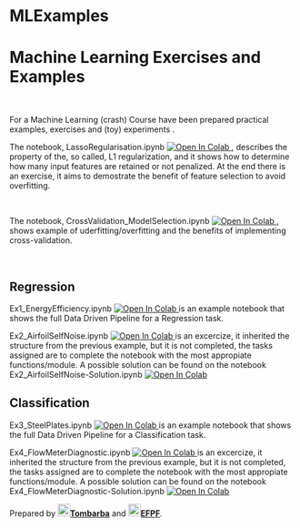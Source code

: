 # MLExamples

<h1> Machine Learning Exercises and Examples</h1>



<br />

For a Machine Learning (crash) Course have been prepared practical examples, exercises and (toy) experiments .

The notebook, LassoRegularisation.ipynb  <a href='https://colab.research.google.com/github/EFPF/MLExamples/blob/main/LassoRegularisation.ipynb'> <img src="https://colab.research.google.com/assets/colab-badge.svg" alt="Open In Colab"/> </a>
, describes the property of the, so called, L1 regularization, and it shows how to determine how many input features are retained or not penalized. At the end there is an exercise, it aims to demostrate the benefit of feature selection to avoid overfitting. 

<br />

The notebook, CrossValidation_ModelSelection.ipynb  <a href='https://colab.research.google.com/github/EFPF/MLExamples/blob/main/CrossValidation_ModelSelection.ipynb'> <img src="https://colab.research.google.com/assets/colab-badge.svg" alt="Open In Colab"/> </a>, shows example of uderfitting/overfitting and the benefits of implementing cross-validation.

<br />
<h2> Regression </h2>
Ex1_EnergyEfficiency.ipynb <a href='https://colab.research.google.com/github/EFPF/MLExamples/blob/main/Ex1_EnergyEfficiency.ipynb'> <img src="https://colab.research.google.com/assets/colab-badge.svg" alt="Open In Colab"/> </a> is an example notebook that shows the full Data Driven Pipeline for a Regression task. 

Ex2_AirfoilSelfNoise.ipynb <a href='https://colab.research.google.com/github/EFPF/MLExamples/blob/main/Ex2_AirfoilSelfNoise.ipynb'> <img src="https://colab.research.google.com/assets/colab-badge.svg" alt="Open In Colab"/> </a> is an excercize, it inherited the structure from the previous example, but it is not completed, the tasks assigned are to complete the notebook with the most appropiate functions/module.
A possible solution can be found on the notebook Ex2_AirfoilSelfNoise-Solution.ipynb
<a href='https://colab.research.google.com/github/EFPF/MLExamples/blob/main/Ex2_AirfoilSelfNoise-Solution.ipynb'> <img src="https://colab.research.google.com/assets/colab-badge.svg" alt="Open In Colab"/> </a>

<h2>Classification</h2>
Ex3_SteelPlates.ipynb <a href='https://colab.research.google.com/github/EFPF/MLExamples/blob/main/Ex3_SteelPlates.ipynb'> <img src="https://colab.research.google.com/assets/colab-badge.svg" alt="Open In Colab"/> </a> is an example notebook that shows the full Data Driven Pipeline for a Classification task. 

Ex4_FlowMeterDiagnostic.ipynb <a href='https://colab.research.google.com/github/EFPF/MLExamples/blob/main/Ex4_FlowMeterDiagnostic.ipynb'> <img src="https://colab.research.google.com/assets/colab-badge.svg" alt="Open In Colab"/> </a> is an excercize, it inherited the structure from the previous example, but it is not completed, the tasks assigned are to complete the notebook with the most appropiate functions/module.
A possible solution can be found on the notebook Ex4_FlowMeterDiagnostic-Solution.ipynb
<a href='https://colab.research.google.com/github/EFPF/MLExamples/blob/main/Ex4_FlowMeterDiagnostic-Solution.ipynb'> <img src="https://colab.research.google.com/assets/colab-badge.svg" alt="Open In Colab"/> </a>



Prepared by <b><a href="https://github.com/tombarba"><img src="https://avatars.githubusercontent.com/u/65889388?s=64&v=4" alt="@tombarba" width="22" height="22"/>Tombarba</a></b>
and <b><a href="https://github.com/EFPF"><img src="https://avatars.githubusercontent.com/u/64966744?s=460&v=4" alt="@EFPF" width="22" height="22"/>EFPF</a></b>.